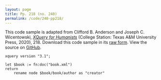 ```yaml
---
layout: page
title: Pp. 218 (no. 240)
permalink: /code/240-pp218/
---
```


This code sample is adapted from Clifford B. Anderson and Joseph C. Wicentowski, 
[_XQuery for Humanists_](/) (College Station: Texas A&M University Press, 2020), 218. 
Download this code sample in its [raw form](/code/240-pp218/240-pp218.xq).
View the source on [GitHub](https://github.com/coding4humanists/xquery4humanists/blob/release/code/240-pp218/240-pp218.xq).

```xquery
xquery version "3.1";

let $book := fn:doc("book.xml")
return
    rename node $book/book/author as "creator"
```  
